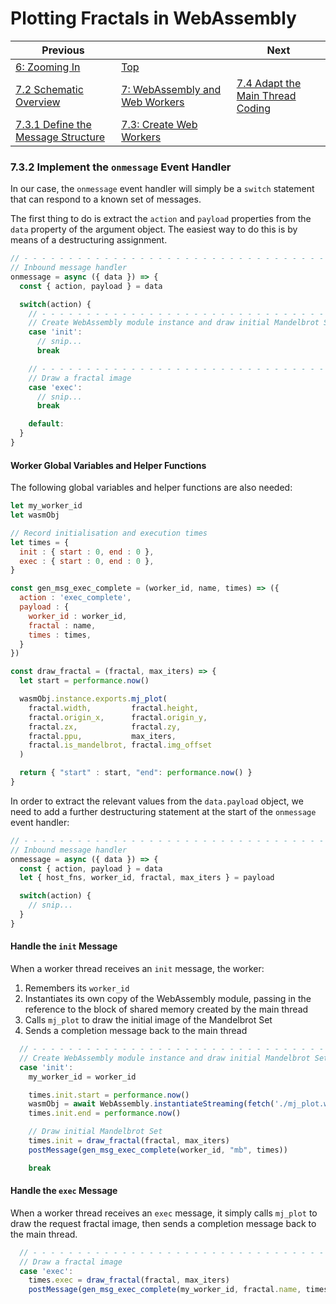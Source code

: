 # Plotting Fractals in WebAssembly

| Previous | | Next
|---|---|---
| [6: Zooming In](../../../06%20Zoom%20Image/) | [Top](/2021/12/07/plotting-fractals-in-webassembly.html) |
| [7.2 Schematic Overview](../../02/) | [7: WebAssembly and Web Workers](../) | [7.4 Adapt the Main Thread Coding](../../04/)
| [7.3.1 Define the Message Structure](../01/) | [7.3: Create Web Workers](../) |

### 7.3.2 Implement the `onmessage` Event Handler

In our case, the `onmessage` event handler will simply be a `switch` statement that can respond to a known set of messages.

The first thing to do is extract the `action` and `payload` properties from the `data` property of the argument object.  The easiest way to do this is by means of a destructuring assignment.

```javascript
// - - - - - - - - - - - - - - - - - - - - - - - - - - - - - - - - - - - - - - - - - - - - - - - - - - - - - - - - - - -
// Inbound message handler
onmessage = async ({ data }) => {
  const { action, payload } = data

  switch(action) {
    // - - - - - - - - - - - - - - - - - - - - - - - - - - - - - - - - - - - - - - - - - - - - - - - - - - - - - - - - -
    // Create WebAssembly module instance and draw initial Mandelbrot Set
    case 'init':
      // snip...
      break

    // - - - - - - - - - - - - - - - - - - - - - - - - - - - - - - - - - - - - - - - - - - - - - - - - - - - - - - - - -
    // Draw a fractal image
    case 'exec':
      // snip...
      break

    default:
  }
}
```

#### Worker Global Variables and Helper Functions

The following global variables and helper functions are also needed:

```javascript
let my_worker_id
let wasmObj

// Record initialisation and execution times
let times = {
  init : { start : 0, end : 0 },
  exec : { start : 0, end : 0 },
}

const gen_msg_exec_complete = (worker_id, name, times) => ({
  action : 'exec_complete',
  payload : {
    worker_id : worker_id,
    fractal : name,
    times : times,
  }
})

const draw_fractal = (fractal, max_iters) => {
  let start = performance.now()

  wasmObj.instance.exports.mj_plot(
    fractal.width,         fractal.height,
    fractal.origin_x,      fractal.origin_y,
    fractal.zx,            fractal.zy,
    fractal.ppu,           max_iters,
    fractal.is_mandelbrot, fractal.img_offset
  )

  return { "start" : start, "end": performance.now() }
}
```

In order to extract the relevant values from the `data.payload` object, we need to add a further destructuring statement at the start of the `onmessage` event handler:

```javascript
// - - - - - - - - - - - - - - - - - - - - - - - - - - - - - - - - - - - - - - - - - - - - - - - - - - - - - - - - - - -
// Inbound message handler
onmessage = async ({ data }) => {
  const { action, payload } = data
  let { host_fns, worker_id, fractal, max_iters } = payload

  switch(action) {
    // snip...
  }
}
```

#### Handle the `init` Message

When a worker thread receives an `init` message, the worker:

1. Remembers its `worker_id`
1. Instantiates its own copy of the WebAssembly module, passing in the reference to the block of shared memory created by the main thread
1. Calls `mj_plot` to draw the initial image of the Mandelbrot Set
1. Sends a completion message back to the main thread

```javascript
  // - - - - - - - - - - - - - - - - - - - - - - - - - - - - - - - - - - - - - - - - - - - - - - - - - - - - - - - - -
  // Create WebAssembly module instance and draw initial Mandelbrot Set
  case 'init':
    my_worker_id = worker_id

    times.init.start = performance.now()
    wasmObj = await WebAssembly.instantiateStreaming(fetch('./mj_plot.wasm'), host_fns)
    times.init.end = performance.now()

    // Draw initial Mandelbrot Set
    times.init = draw_fractal(fractal, max_iters)
    postMessage(gen_msg_exec_complete(worker_id, "mb", times))

    break
```

#### Handle the `exec` Message

When a worker thread receives an `exec` message, it simply calls `mj_plot` to draw the request fractal image, then sends a completion message back to the main thread.

```javascript
  // - - - - - - - - - - - - - - - - - - - - - - - - - - - - - - - - - - - - - - - - - - - - - - - - - - - - - - - - -
  // Draw a fractal image
  case 'exec':
    times.exec = draw_fractal(fractal, max_iters)
    postMessage(gen_msg_exec_complete(my_worker_id, fractal.name, times))
```
